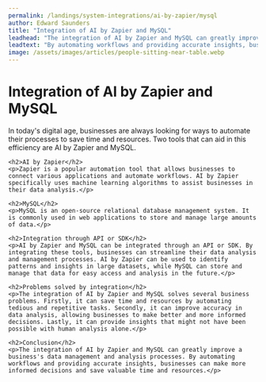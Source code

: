 ```yaml
---
permalink: /landings/system-integrations/ai-by-zapier/mysql
author: Edward Saunders
title: "Integration of AI by Zapier and MySQL"
leadhead: "The integration of AI by Zapier and MySQL can greatly improve a business's data management and analysis processes"
leadtext: "By automating workflows and providing accurate insights, businesses can make more informed decisions and save valuable time and resources."
image: /assets/images/articles/people-sitting-near-table.webp
---
```

<div class="arttext">	<h1>Integration of AI by Zapier and MySQL</h1>
	<p>In today's digital age, businesses are always looking for ways to automate their processes to save time and resources. Two tools that can aid in this efficiency are AI by Zapier and MySQL.</p>

	<h2>AI by Zapier</h2>
	<p>Zapier is a popular automation tool that allows businesses to connect various applications and automate workflows. AI by Zapier specifically uses machine learning algorithms to assist businesses in their data analysis.</p>

	<h2>MySQL</h2>
	<p>MySQL is an open-source relational database management system. It is commonly used in web applications to store and manage large amounts of data.</p>

	<h2>Integration through API or SDK</h2>
	<p>AI by Zapier and MySQL can be integrated through an API or SDK. By integrating these tools, businesses can streamline their data analysis and management processes. AI by Zapier can be used to identify patterns and insights in large datasets, while MySQL can store and manage that data for easy access and analysis in the future.</p>

	<h2>Problems solved by integration</h2>
	<p>The integration of AI by Zapier and MySQL solves several business problems. Firstly, it can save time and resources by automating tedious and repetitive tasks. Secondly, it can improve accuracy in data analysis, allowing businesses to make better and more informed decisions. Lastly, it can provide insights that might not have been possible with human analysis alone.</p>

	<h2>Conclusion</h2>
	<p>The integration of AI by Zapier and MySQL can greatly improve a business's data management and analysis processes. By automating workflows and providing accurate insights, businesses can make more informed decisions and save valuable time and resources.</p>
</div>